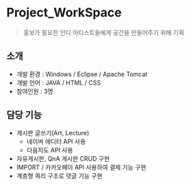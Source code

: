 # Project_WorkSpace
> 홍보가 필요한 인디 아티스트들에게 공간을 만들어주기 위해 기획

<!-- [![NPM Version][npm-image]][npm-url]
[![Build Status][travis-image]][travis-url]
[![Downloads Stats][npm-downloads]][npm-url] -->

## 소개
* 개발 환경 : Windows / Eclipse / Apache Tomcat
* 개발 언어 : JAVA / HTML / CSS
* 참여인원 : 3명

## 담당 기능
* 게시판 글쓰기(Art, Lecture)
    * 네이버 에디터 API 사용
    * 다음지도 API 사용
* 자유게시판, QnA 게시판 CRUD 구현
* IMPORT / 카카오페이 API 사용하여 결제 기능 구현
* 계층형 쿼리 구조로 댓글 기능 구현


